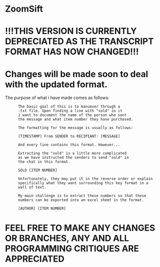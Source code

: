 # ZoomSift

# !!!THIS VERSION IS CURRENTLY DEPRECIATED AS THE TRANSCRIPT FORMAT HAS NOW CHANGED!!!
# Changes will be made soon to deal with the updated format.

The purpose of what i have made comes as follows:

          The basic goal of this is to manuever through a
          .txt file. Upon finding a line with "sold" in it
          i want to document the name of the person who sent
          the message and what item number they have purchased.
          
          The formatting for the message is usually as follows:
          
          [TIMESTAMP] From SENDER to RECIPIANT: [MESSAGE]
         
          And every line contains this format. However...
          
          Extracting the "sold" is a little more complicated
          as we have instructed the senders to send "sold" in
          the chat in this format.
          
          SOLD [ITEM NUMBER]
          
          Unfortunately, they may put it in the reverse order or explain 
          specifically what they want surrounding this key format in a
          wall of text.
          
          My main challenge is to extract these numbers so that these
          numbers can be exported into an excel sheet in the format.
          
          [AUTHOR] [ITEM NUMBER]
          
  # FEEL FREE TO MAKE ANY CHANGES OR BRANCHES, ANY AND ALL PROGRAMMING CRITIQUES ARE APPRECIATED
          

